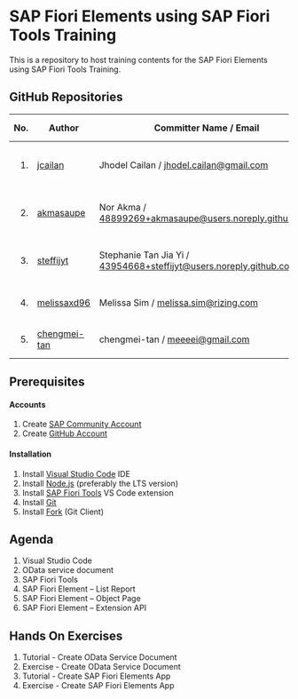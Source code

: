 # SAP Fiori Elements using SAP Fiori Tools Training

This is a repository to host training contents for the SAP Fiori Elements using SAP Fiori Tools Training.

## GitHub Repositories

| No. | Author | Committer Name / Email | Latest Commit / Date | Commits |
| ---:| ------ | ---------------------- | -------------------- |:-------:|
| 1. | [jcailan](https:&#x2F;&#x2F;github.com&#x2F;jcailan) | Jhodel Cailan / jhodel.cailan@gmail.com | [Fixed documentation (#3)](https:&#x2F;&#x2F;github.com&#x2F;jcailan&#x2F;fiori-element&#x2F;commit&#x2F;d7c3e6f4dd85300dcd6c99eee45b6794eb538154) / Thu Nov 05 2020 | [4](https:&#x2F;&#x2F;github.com&#x2F;jcailan&#x2F;fiori-element&#x2F;commits) |
| 2. | [akmasaupe](https:&#x2F;&#x2F;github.com&#x2F;akmasaupe) | Nor Akma / 48899269+akmasaupe@users.noreply.github.com | [Added a demo pull request (#1)](https:&#x2F;&#x2F;github.com&#x2F;akmasaupe&#x2F;fiori-element&#x2F;commit&#x2F;7d617a7670540d0157f3390ee703582df8f02f9d) / Thu Nov 05 2020 | [3](https:&#x2F;&#x2F;github.com&#x2F;akmasaupe&#x2F;fiori-element&#x2F;commits) |
| 3. | [steffijyt](https:&#x2F;&#x2F;github.com&#x2F;steffijyt) | Stephanie Tan Jia Yi / 43954668+steffijyt@users.noreply.github.com | [Added a demo pull request (#1)](https:&#x2F;&#x2F;github.com&#x2F;steffijyt&#x2F;fiori-element&#x2F;commit&#x2F;f2acf0daede7fbd845b8254275f86d7232183d84) / Thu Nov 05 2020 | [3](https:&#x2F;&#x2F;github.com&#x2F;steffijyt&#x2F;fiori-element&#x2F;commits) |
| 4. | [melissaxd96](https:&#x2F;&#x2F;github.com&#x2F;melissaxd96) | Melissa Sim / melissa.sim@rizing.com | [this is my commit](https:&#x2F;&#x2F;github.com&#x2F;melissaxd96&#x2F;fiori-element&#x2F;commit&#x2F;2217694e6a8c5464d8f65d756e4a399b333b44a0) / Thu Nov 05 2020 | [5](https:&#x2F;&#x2F;github.com&#x2F;melissaxd96&#x2F;fiori-element&#x2F;commits) |
| 5. | [chengmei-tan](https:&#x2F;&#x2F;github.com&#x2F;chengmei-tan) | chengmei-tan / meeeei@gmail.com | [Commit from main (2)](https:&#x2F;&#x2F;github.com&#x2F;chengmei-tan&#x2F;fiori-element&#x2F;commit&#x2F;3c98f71c6f737f59b1c5fde573f002ec9053f31a) / Thu Nov 05 2020 | [15](https:&#x2F;&#x2F;github.com&#x2F;chengmei-tan&#x2F;fiori-element&#x2F;commits) |

## Prerequisites

#### Accounts

1. Create [SAP Community Account](https://community.sap.com/)
2. Create [GitHub Account](https://github.com/join)

#### Installation

1. Install [Visual Studio Code](https://code.visualstudio.com/download) IDE
2. Install [Node.js](https://nodejs.org/en/download/) (preferably the LTS version)
3. Install [SAP Fiori Tools](https://marketplace.visualstudio.com/items?itemName=SAPSE.sap-ux-fiori-tools-extension-pack) VS Code extension
4. Install [Git](https://git-scm.com/downloads)
5. Install [Fork](https://git-fork.com/) (Git Client)

## Agenda

1. Visual Studio Code
2. OData service document
3. SAP Fiori Tools
4. SAP Fiori Element – List Report
5. SAP Fiori Element – Object Page
6. SAP Fiori Element – Extension API

## Hands On Exercises

1. Tutorial - Create OData Service Document
2. Exercise - Create OData Service Document
3. Tutorial - Create SAP Fiori Elements App
4. Exercise - Create SAP Fiori Elements App